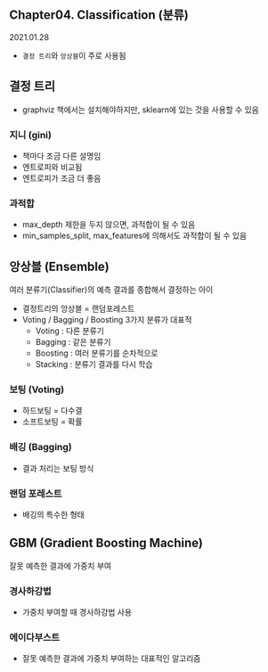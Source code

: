 ## Chapter04. Classification (분류)
2021.01.28
- `결정 트리`와 `앙상블`이 주로 사용됨



## 결정 트리
- graphviz 책에서는 설치해야하지만, sklearn에 있는 것을 사용할 수 있음

### 지니 (gini)
- 책마다 조금 다른 설명임
- 엔트로피와 비교됨
- 엔트로피가 조금 더 좋음

### 과적합
- max_depth 제한을 두지 않으면, 과적합이 될 수 있음
- min_samples_split, max_features에 의해서도 과적합이 될 수 있음


## 앙상블 (Ensemble)

여러 분류기(Classifier)의 예측 결과를 종합해서 결정하는 아이

- 결정트리의 앙상블 = 랜덤포레스트
- Voting / Bagging / Boosting 3가지 분류가 대표적
  - Voting : 다른 분류기
  - Bagging : 같은 분류기
  - Boosting : 여러 분류기를 순차적으로
  - Stacking : 분류기 결과를 다시 학습


### 보팅 (Voting)

- 하드보팅 = 다수결
- 소프트보팅 = 확률


### 배깅 (Bagging)

- 결과 처리는 보팅 방식


### 랜덤 포레스트

- 배깅의 특수한 형태


## GBM (Gradient Boosting Machine)

잘못 예측한 결과에 가중치 부여

### 경사하강법
- 가중치 부여할 때 경사하강법 사용

### 에이다부스트
- 잘못 예측한 결과에 가중치 부여하는 대표적인 알고리즘
